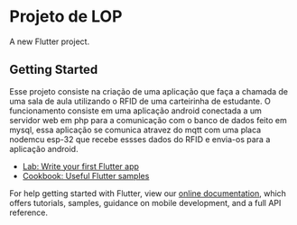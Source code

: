 # Projeto de LOP

A new Flutter project.

## Getting Started

Esse projeto consiste na criação de uma aplicação que faça a chamada de uma sala de aula utilizando o RFID de uma carteirinha de estudante. O funcionamento consiste em uma aplicação android conectada a um servidor web em php para a comunicação com o banco de dados feito em mysql, essa aplicação se comunica atravez do mqtt com uma placa nodemcu esp-32 que recebe essses dados do RFID e envia-os para a aplicação android.
- [Lab: Write your first Flutter app](https://flutter.dev/docs/get-started/codelab)
- [Cookbook: Useful Flutter samples](https://flutter.dev/docs/cookbook)

For help getting started with Flutter, view our
[online documentation](https://flutter.dev/docs), which offers tutorials,
samples, guidance on mobile development, and a full API reference.
